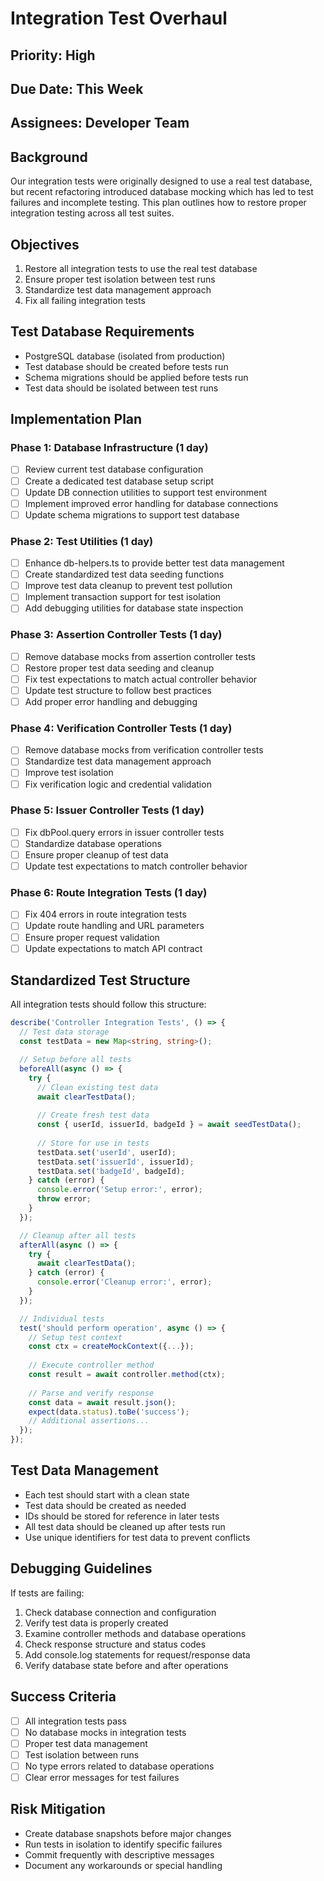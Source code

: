 # Integration Test Overhaul

## Priority: High
## Due Date: This Week
## Assignees: Developer Team

## Background
Our integration tests were originally designed to use a real test database, but recent refactoring introduced database mocking which has led to test failures and incomplete testing. This plan outlines how to restore proper integration testing across all test suites.

## Objectives
1. Restore all integration tests to use the real test database
2. Ensure proper test isolation between test runs
3. Standardize test data management approach
4. Fix all failing integration tests

## Test Database Requirements
- PostgreSQL database (isolated from production)
- Test database should be created before tests run
- Schema migrations should be applied before tests run
- Test data should be isolated between test runs

## Implementation Plan

### Phase 1: Database Infrastructure (1 day)
- [ ] Review current test database configuration
- [ ] Create a dedicated test database setup script
- [ ] Update DB connection utilities to support test environment
- [ ] Implement improved error handling for database connections
- [ ] Update schema migrations to support test database

### Phase 2: Test Utilities (1 day)
- [ ] Enhance db-helpers.ts to provide better test data management
- [ ] Create standardized test data seeding functions
- [ ] Improve test data cleanup to prevent test pollution
- [ ] Implement transaction support for test isolation
- [ ] Add debugging utilities for database state inspection

### Phase 3: Assertion Controller Tests (1 day)
- [ ] Remove database mocks from assertion controller tests
- [ ] Restore proper test data seeding and cleanup
- [ ] Fix test expectations to match actual controller behavior
- [ ] Update test structure to follow best practices
- [ ] Add proper error handling and debugging

### Phase 4: Verification Controller Tests (1 day)
- [ ] Remove database mocks from verification controller tests
- [ ] Standardize test data management approach
- [ ] Improve test isolation
- [ ] Fix verification logic and credential validation

### Phase 5: Issuer Controller Tests (1 day)
- [ ] Fix dbPool.query errors in issuer controller tests
- [ ] Standardize database operations
- [ ] Ensure proper cleanup of test data
- [ ] Update test expectations to match controller behavior

### Phase 6: Route Integration Tests (1 day)
- [ ] Fix 404 errors in route integration tests
- [ ] Update route handling and URL parameters
- [ ] Ensure proper request validation
- [ ] Update expectations to match API contract

## Standardized Test Structure
All integration tests should follow this structure:

```typescript
describe('Controller Integration Tests', () => {
  // Test data storage
  const testData = new Map<string, string>();

  // Setup before all tests
  beforeAll(async () => {
    try {
      // Clean existing test data
      await clearTestData();
      
      // Create fresh test data
      const { userId, issuerId, badgeId } = await seedTestData();
      
      // Store for use in tests
      testData.set('userId', userId);
      testData.set('issuerId', issuerId);
      testData.set('badgeId', badgeId);
    } catch (error) {
      console.error('Setup error:', error);
      throw error;
    }
  });

  // Cleanup after all tests
  afterAll(async () => {
    try {
      await clearTestData();
    } catch (error) {
      console.error('Cleanup error:', error);
    }
  });

  // Individual tests
  test('should perform operation', async () => {
    // Setup test context
    const ctx = createMockContext({...});
    
    // Execute controller method
    const result = await controller.method(ctx);
    
    // Parse and verify response
    const data = await result.json();
    expect(data.status).toBe('success');
    // Additional assertions...
  });
});
```

## Test Data Management
- Each test should start with a clean state
- Test data should be created as needed
- IDs should be stored for reference in later tests
- All test data should be cleaned up after tests run
- Use unique identifiers for test data to prevent conflicts

## Debugging Guidelines
If tests are failing:
1. Check database connection and configuration
2. Verify test data is properly created
3. Examine controller methods and database operations
4. Check response structure and status codes
5. Add console.log statements for request/response data
6. Verify database state before and after operations

## Success Criteria
- [ ] All integration tests pass
- [ ] No database mocks in integration tests
- [ ] Proper test data management
- [ ] Test isolation between runs
- [ ] No type errors related to database operations
- [ ] Clear error messages for test failures

## Risk Mitigation
- Create database snapshots before major changes
- Run tests in isolation to identify specific failures
- Commit frequently with descriptive messages
- Document any workarounds or special handling 